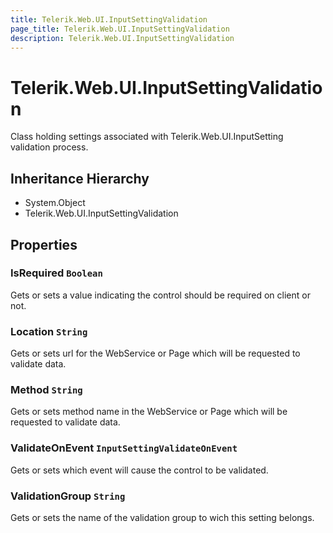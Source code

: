 ```yaml
---
title: Telerik.Web.UI.InputSettingValidation
page_title: Telerik.Web.UI.InputSettingValidation
description: Telerik.Web.UI.InputSettingValidation
---
```


# Telerik.Web.UI.InputSettingValidation

Class holding settings associated with Telerik.Web.UI.InputSetting validation process.

## Inheritance Hierarchy

* System.Object
* Telerik.Web.UI.InputSettingValidation

## Properties

###  IsRequired `Boolean`

Gets or sets a value indicating the control should be required on client or not.

###  Location `String`

Gets or sets url for the WebService or Page which will be requested to validate data.

###  Method `String`

Gets or sets method name in the WebService or Page which will be requested to validate data.

###  ValidateOnEvent `InputSettingValidateOnEvent`

Gets or sets which event will cause the  control to be validated.

###  ValidationGroup `String`

Gets or sets the name of the validation group to wich this setting belongs.

